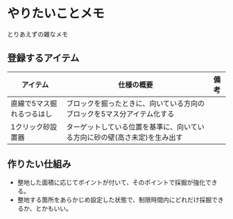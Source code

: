# やりたいことメモ

とりあえずの雑なメモ

## 登録するアイテム

| アイテム          | 仕様の概要                                  | 備考 |
|---------------|----------------------------------------|----|
| 直線で5マス掘れるつるはし | ブロックを掘ったときに、向いている方向のブロックを5マス分アイテム化する   |    |
| 1クリック砂設置器     | ターゲットしている位置を基準に、向いている方向に砂の壁(高さ未定)を生み出す |    |

## 作りたい仕組み
- 整地した面積に応じてポイントが付いて、そのポイントで採掘が強化できる。
- 整地する箇所をあらかじめ設定した状態で、制限時間内にどれだけ採掘できるか、とかもいい。